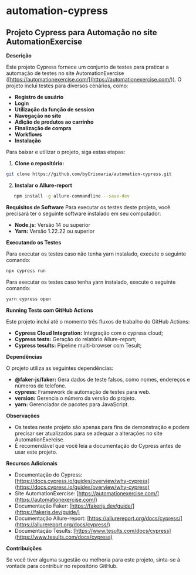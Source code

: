 # automation-cypress

## Projeto Cypress para Automação no site AutomationExercise

**Descrição**

Este projeto Cypress fornece um conjunto de testes para praticar a automação de testes no site AutomationExercise ([https://automationexercise.com/](https://automationexercise.com/)). O projeto inclui testes para diversos cenários, como:

* **Registro de usuário**
* **Login**
* **Utilização da função de session**
* **Navegação no site**
* **Adição de produtos ao carrinho**
* **Finalização de compra**
* **Workflows** 
* **Instalação**

Para baixar e utilizar o projeto, siga estas etapas:

1. **Clone o repositório:**

```bash
git clone https://github.com/byCrismaria/automation-cypress.git
```
2. **Instalar o Allure-report**
   
```bash
   npm install -g allure-commandline --save-dev
```
**Requisitos de Software**
Para executar os testes deste projeto, você precisará ter o seguinte software instalado em seu computador:

* **Node.js:** Versão 14 ou superior
* **Yarn:** Versão 1.22.22 ou superior


**Executando os Testes**

Para executar os testes caso não tenha yarn instalado, execute o seguinte comando:

```bash
npx cypress run
```
Para executar os testes caso tenha yarn instalado, execute o seguinte comando:

```bash
yarn cypress open
```
**Running Tests com GitHub Actions**

Este projeto inclui até o momento três fluxos de trabalho do GitHub Actions:
* **Cypress Cloud Integration:** Integração com o cypress cloud; 
* **Cypress tests:** Geração do relatório Allure-report;
* **Cypress tesults:** Pipeline multi-browser com Tesult;

**Dependências**

O projeto utiliza as seguintes dependências:

* **@faker-js/faker:** Gera dados de teste falsos, como nomes, endereços e números de telefone.
* **cypress:** Framework de automação de testes para web.
* **version:** Gerencia o número da versão do projeto.
* **yarn:** Gerenciador de pacotes para JavaScript.

**Observações**

* Os testes neste projeto são apenas para fins de demonstração e podem precisar ser atualizados para se adequar a alterações no site AutomationExercise.
* É recomendável que você leia a documentação do Cypress antes de usar este projeto.

**Recursos Adicionais**

* Documentação do Cypress: [https://docs.cypress.io/guides/overview/why-cypress](https://docs.cypress.io/guides/overview/why-cypress)
* Site AutomationExercise: [https://automationexercise.com/](https://automationexercise.com/)
* Documentação Faker: [https://fakerjs.dev/guide/](https://fakerjs.dev/guide/)
* Documentação Allure-report: [https://allurereport.org/docs/cypress/](https://allurereport.org/docs/cypress/)
* Documentação Tesults: [https://www.tesults.com/docs/cypress](https://www.tesults.com/docs/cypress)  

**Contribuições**

Se você tiver alguma sugestão ou melhoria para este projeto, sinta-se à vontade para contribuir no repositório GitHub.
